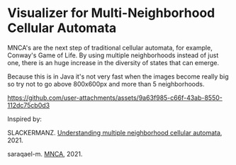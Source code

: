 # Visualizer for Multi-Neighborhood Cellular Automata

MNCA's are the next step of traditional cellular automata, for example, Conway's Game of Life. By using multiple neighborhoods instead of just one, there is an huge increase in the diversity of states that can emerge.

Because this is in Java it's not very fast when the images become really big so try not to go above 800x600px and more than 5 neighborhoods.



https://github.com/user-attachments/assets/9a63f985-c66f-43ab-8550-112dc75cb0d3



Inspired by:

SLACKERMANZ. [Understanding multiple neighborhood cellular automata](https://slackermanz.com/understanding-multiple-neighborhood-cellular-automata/), 2021.

saraqael-m. [MNCA](https://github.com/saraqael-m/MNCA/tree/main), 2021.
